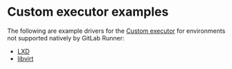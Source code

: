 # Custom executor examples

The following are example drivers for the [Custom
executor](../custom.md) for environments not supported natively by
GitLab Runner:

- [LXD](lxd.md)
- [libvirt](libvirt.md)
